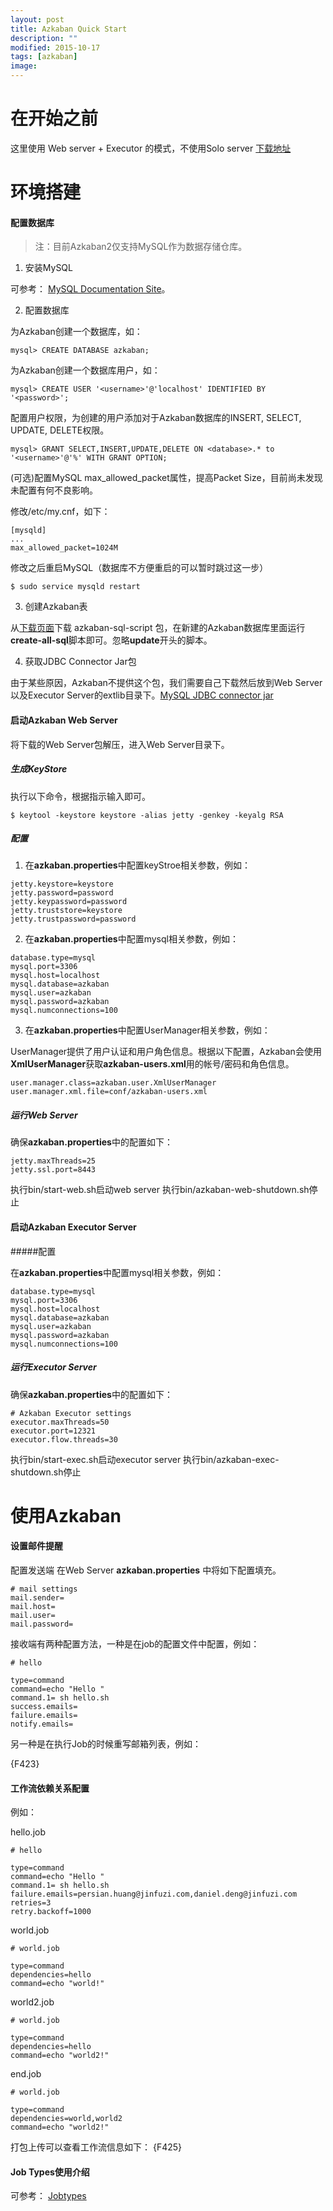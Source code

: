 ```yaml
---
layout: post
title: Azkaban Quick Start
description: ""
modified: 2015-10-17
tags: [azkaban]
image:
---
```


# 在开始之前

这里使用 Web server + Executor 的模式，不使用Solo server
[下载地址](http://azkaban.github.io/downloads.html)

# 环境搭建

#### 配置数据库

>注：目前Azkaban2仅支持MySQL作为数据存储仓库。

1. 安装MySQL

可参考： [MySQL Documentation Site](http://dev.mysql.com/doc/index.html)。

2. 配置数据库

为Azkaban创建一个数据库，如：
```
mysql> CREATE DATABASE azkaban;
```

为Azkaban创建一个数据库用户，如：
```
mysql> CREATE USER '<username>'@'localhost' IDENTIFIED BY '<password>';
```

配置用户权限，为创建的用户添加对于Azkaban数据库的INSERT, SELECT, UPDATE, DELETE权限。

```
mysql> GRANT SELECT,INSERT,UPDATE,DELETE ON <database>.* to '<username>'@'%' WITH GRANT OPTION;
```

(可选)配置MySQL max_allowed_packet属性，提高Packet Size，目前尚未发现未配置有何不良影响。

修改/etc/my.cnf，如下：

```
[mysqld]
...
max_allowed_packet=1024M
```

修改之后重启MySQL（数据库不方便重启的可以暂时跳过这一步）
```
$ sudo service mysqld restart
```

3. 创建Azkaban表

从[下载页面](http://azkaban.github.io/downloads.html)下载 azkaban-sql-script 包，在新建的Azkaban数据库里面运行**create-all-sql**脚本即可。忽略**update**开头的脚本。

4. 获取JDBC Connector Jar包

由于某些原因，Azkaban不提供这个包，我们需要自己下载然后放到Web Server以及Executor Server的extlib目录下。[MySQL JDBC connector jar](http://www.mysql.com/downloads/connector/j/)

#### 启动Azkaban Web Server

将下载的Web Server包解压，进入Web Server目录下。

##### 生成KeyStore

执行以下命令，根据指示输入即可。
```
$ keytool -keystore keystore -alias jetty -genkey -keyalg RSA
```

##### 配置

1. 在**azkaban.properties**中配置keyStroe相关参数，例如：

```
jetty.keystore=keystore
jetty.password=password
jetty.keypassword=password
jetty.truststore=keystore
jetty.trustpassword=password
```

2. 在**azkaban.properties**中配置mysql相关参数，例如：

```
database.type=mysql
mysql.port=3306
mysql.host=localhost
mysql.database=azkaban
mysql.user=azkaban
mysql.password=azkaban
mysql.numconnections=100
```

3. 在**azkaban.properties**中配置UserManager相关参数，例如：

UserManager提供了用户认证和用户角色信息。根据以下配置，Azkaban会使用**XmlUserManager**获取**azkaban-users.xml**用的帐号/密码和角色信息。
```
user.manager.class=azkaban.user.XmlUserManager
user.manager.xml.file=conf/azkaban-users.xml
```

##### 运行Web Server

确保**azkaban.properties**中的配置如下：

```
jetty.maxThreads=25
jetty.ssl.port=8443
```
执行bin/start-web.sh启动web server
执行bin/azkaban-web-shutdown.sh停止

#### 启动Azkaban Executor Server

#####配置

在**azkaban.properties**中配置mysql相关参数，例如：

```
database.type=mysql
mysql.port=3306
mysql.host=localhost
mysql.database=azkaban
mysql.user=azkaban
mysql.password=azkaban
mysql.numconnections=100
```

##### 运行Executor Server

确保**azkaban.properties**中的配置如下：

```
# Azkaban Executor settings
executor.maxThreads=50
executor.port=12321
executor.flow.threads=30
```
执行bin/start-exec.sh启动executor server
执行bin/azkaban-exec-shutdown.sh停止

# 使用Azkaban

#### 设置邮件提醒

配置发送端
在Web Server **azkaban.properties** 中将如下配置填充。 
```
# mail settings
mail.sender=
mail.host=
mail.user=
mail.password=
```

接收端有两种配置方法，一种是在job的配置文件中配置，例如：

```
# hello 

type=command
command=echo "Hello "
command.1= sh hello.sh
success.emails=
failure.emails=
notify.emails=
```

另一种是在执行Job的时候重写邮箱列表，例如：

{F423}

#### 工作流依赖关系配置

例如：

hello.job
```
# hello 

type=command
command=echo "Hello "
command.1= sh hello.sh
failure.emails=persian.huang@jinfuzi.com,daniel.deng@jinfuzi.com
retries=3
retry.backoff=1000
```
world.job
```
# world.job

type=command
dependencies=hello
command=echo "world!"
```

world2.job
```
# world.job

type=command
dependencies=hello
command=echo "world2!"
```

end.job
```
# world.job

type=command
dependencies=world,world2
command=echo "world2!"
```

打包上传可以查看工作流信息如下：
{F425}

#### Job Types使用介绍
可参考： [Jobtypes](http://azkaban.github.io/azkaban/docs/latest/#job-types)
